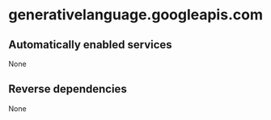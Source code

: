 # generativelanguage.googleapis.com

## Automatically enabled services

None

## Reverse dependencies

None
